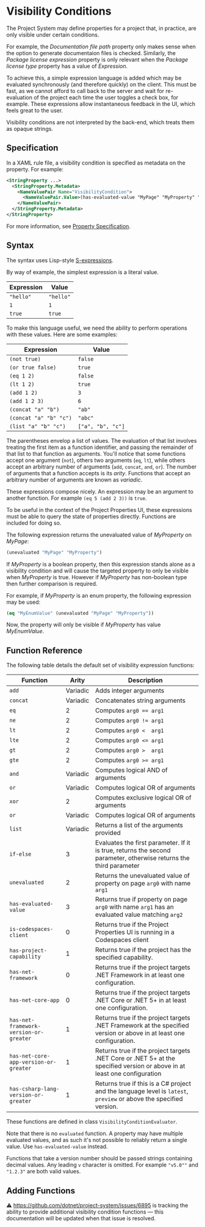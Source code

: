 ﻿# Visibility Conditions

The Project System may define properties for a project that, in practice, are only visible under certain conditions.

For example, the _Documentation file path_ property only makes sense when the option to generate documentaion files is checked. Similarly, the _Package license expression_ property is only relevant when the _Package license type_ property has a value of _Expression_.

To achieve this, a simple expression language is added which may be evaluated synchronously (and therefore quickly) on the client. This must be fast, as we cannot afford to call back to the server and wait for re-evaluation of the project each time the user toggles a check box, for example. These expressions allow instantaneous feedback in the UI, which feels great to the user.

Visibility conditions are not interpreted by the back-end, which treats them as opaque strings.

## Specification

In a XAML rule file, a visibility condition is specified as metadata on the property. For example:

```xml
<StringProperty ...>
  <StringProperty.Metadata>
    <NameValuePair Name="VisibilityCondition">
      <NameValuePair.Value>(has-evaluated-value "MyPage" "MyProperty" "Foo")</NameValuePair.Value>
    </NameValuePair>
  </StringProperty.Metadata>
</StringProperty>
```

For more information, see [Property Specification](property-specification.md).

## Syntax

The syntax uses Lisp-style [S-expressions](https://en.wikipedia.org/wiki/S-expression).

By way of example, the simplest expression is a literal value.

| Expression | Value     |
|------------|-----------|
| `"hello"`  | `"hello"` |
| `1`        | `1`       |
| `true`     | `true`    |

To make this language useful, we need the ability to perform operations with these values. Here are some examples:

| Expression             | Value             |
|------------------------|-------------------|
| `(not true)`           | `false`           |
| `(or true false)`      | `true`            |
| `(eq 1 2)`             | `false`           |
| `(lt 1 2)`             | `true`            |
| `(add 1 2)`            | `3`               |
| `(add 1 2 3)`          | `6`               |
| `(concat "a" "b")`     | `"ab"`            |
| `(concat "a" "b" "c")` | `"abc"`           |
| `(list "a" "b" "c")`   | `["a", "b", "c"]` |

The parentheses envelop a list of values. The evaluation of that list involves treating the first item as a function identifier, and passing the remainder of that list to that function as arguments. You'll notice that some functions accept one argument (`not`), others two arguments (`eq`, `lt`), while others accept an arbitrary number of arguments (`add`, `concat`, `and`, `or`). The number of arguments that a function accepts is its _arity_. Functions that accept an arbitrary number of arguments are known as _variadic_.

These expressions compose nicely. An expression may be an argument to another function. For example `(eq 5 (add 2 3))` is `true`.

To be useful in the context of the Project Properties UI, these expressions must be able to query the state of properties directly. Functions are included for doing so.

The following expression returns the unevaluated value of _MyProperty_ on _MyPage_:

```lisp
(unevaluated "MyPage" "MyProperty")
```

If _MyProperty_ is a boolean property, then this expression stands alone as a visibility condition and will cause the targeted property to only be visible when _MyProperty_ is true. However if _MyProperty_ has non-boolean type then further comparison is required.

For example, if _MyProperty_ is an enum property, the following expression may be used:

```lisp
(eq "MyEnumValue" (unevaluated "MyPage" "MyProperty"))
```

Now, the property will only be visible if _MyProperty_ has value _MyEnumValue_.

## Function Reference

The following table details the default set of visibility expression functions:

| Function                               | Arity    | Description                                                                                                               |
|----------------------------------------|----------|---------------------------------------------------------------------------------------------------------------------------|
| `add`                                  | Variadic | Adds integer arguments                                                                                                    |
| `concat`                               | Variadic | Concatenates string arguments                                                                                             |
| `eq`                                   | 2        | Computes `arg0 == arg1`                                                                                                   |
| `ne`                                   | 2        | Computes `arg0 != arg1`                                                                                                   |
| `lt`                                   | 2        | Computes `arg0 <  arg1`                                                                                                   |
| `lte`                                  | 2        | Computes `arg0 <= arg1`                                                                                                   |
| `gt`                                   | 2        | Computes `arg0 >  arg1`                                                                                                   |
| `gte`                                  | 2        | Computes `arg0 >= arg1`                                                                                                   |
| `and`                                  | Variadic | Computes logical AND of arguments                                                                                         |
| `or`                                   | Variadic | Computes logical OR of arguments                                                                                          |
| `xor`                                  | 2        | Computes exclusive logical OR of arguments                                                                                |
| `or`                                   | Variadic | Computes logical OR of arguments                                                                                          |
| `list`                                 | Variadic | Returns a list of the arguments provided                                                                                  |
| `if-else`                              | 3        | Evaluates the first parameter. If it is true, returns the second parameter, otherwise returns the third parameter         |
| `unevaluated`                          | 2        | Returns the unevaluated value of property on page `arg0` with name `arg1`                                                 |
| `has-evaluated-value`                  | 3        | Returns true if property on page `arg0` with name `arg1` has an evaluated value matching `arg2`                           |
| `is-codespaces-client`                 | 0        | Returns true if the Project Properties UI is running in a Codespaces client                                               |
| `has-project-capability`               | 1        | Returns true if the project has the specified capability.                                                                 |
| `has-net-framework`                    | 0        | Returns true if the project targets .NET Framework in at least one configuration.                                         |
| `has-net-core-app`                     | 0        | Returns true if the project targets .NET Core or .NET 5+ in at least one configuration.                                   |
| `has-net-framework-version-or-greater` | 1        | Returns true if the project targets .NET Framework at the specified version or above in at least one configuration.       |
| `has-net-core-app-version-or-greater`  | 1        | Returns true if the project targets .NET Core or .NET 5+ at the specified version or above in at least one configuration  |
| `has-csharp-lang-version-or-greater`   | 1        | Returns true if this is a C# project and the language level is `latest`, `preview` or above the specified version.        |

These functions are defined in class `VisibilityConditionEvaluator`.

Note that there is no `evaluated` function. A property may have multiple evaluated values, and as such it's not possible to reliably return a single value. Use `has-evaluated-value` instead.

Functions that take a version number should be passed strings containing decimal values. Any leading `v` character is omitted. For example `"v5.0""` and `"1.2.3"` are both valid values.

## Adding Functions

⚠ https://github.com/dotnet/project-system/issues/6895 is tracking the ability to provide additional visibility condition functions &mdash; this documentation will be updated when that issue is resolved.
